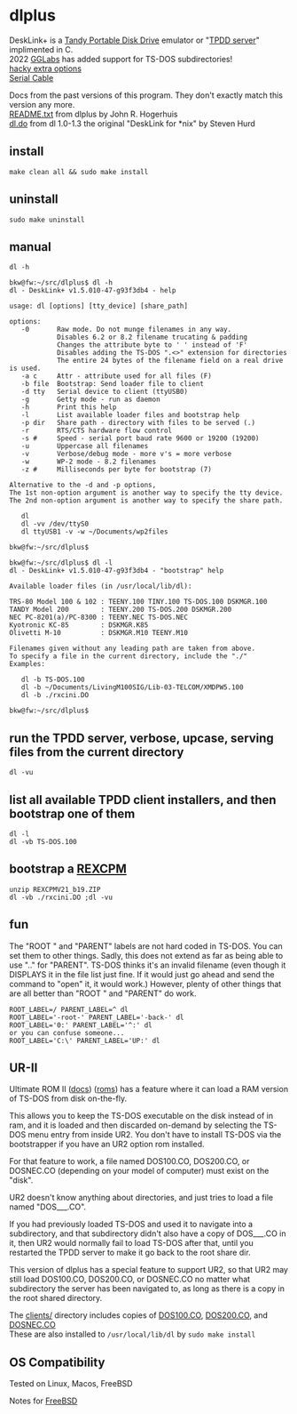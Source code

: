 # dlplus
DeskLink+ is a [Tandy Portable Disk Drive](http://tandy.wiki/TPDD) emulator or "[TPDD server](http://tandy.wiki/TPDD_server)" implimented in C.  
2022 [GGLabs](https://gglabs.us/) has added support for TS-DOS subdirectories!  
[hacky extra options](ref/advanced_options.txt)  
[Serial Cable](http://tandy.wiki/Model_T_Serial_Cable)

Docs from the past versions of this program. They don't exactly match this version any more.  
[README.txt](README.txt) from dlplus by John R. Hogerhuis  
[dl.do](dl.do) from dl 1.0-1.3 the original "DeskLink for \*nix" by Steven Hurd
<!-- [Original source](http://bitchin100.com/files/linux/dlplus.zip) -->

## install
```
make clean all && sudo make install
```

## uninstall
```
sudo make uninstall
```

## manual
```
dl -h
```

```
bkw@fw:~/src/dlplus$ dl -h
dl - DeskLink+ v1.5.010-47-g93f3db4 - help

usage: dl [options] [tty_device] [share_path]

options:
   -0       Raw mode. Do not munge filenames in any way.
            Disables 6.2 or 8.2 filename trucating & padding
            Changes the attribute byte to ' ' instead of 'F'
            Disables adding the TS-DOS ".<>" extension for directories
            The entire 24 bytes of the filename field on a real drive is used.
   -a c     Attr - attribute used for all files (F)
   -b file  Bootstrap: Send loader file to client
   -d tty   Serial device to client (ttyUSB0)
   -g       Getty mode - run as daemon
   -h       Print this help
   -l       List available loader files and bootstrap help
   -p dir   Share path - directory with files to be served (.)
   -r       RTS/CTS hardware flow control
   -s #     Speed - serial port baud rate 9600 or 19200 (19200)
   -u       Uppercase all filenames
   -v       Verbose/debug mode - more v's = more verbose
   -w       WP-2 mode - 8.2 filenames
   -z #     Milliseconds per byte for bootstrap (7)

Alternative to the -d and -p options,
The 1st non-option argument is another way to specify the tty device.
The 2nd non-option argument is another way to specify the share path.

   dl
   dl -vv /dev/ttyS0
   dl ttyUSB1 -v -w ~/Documents/wp2files

bkw@fw:~/src/dlplus$ 
```
```
bkw@fw:~/src/dlplus$ dl -l
dl - DeskLink+ v1.5.010-47-g93f3db4 - "bootstrap" help

Available loader files (in /usr/local/lib/dl):

TRS-80 Model 100 & 102 : TEENY.100 TINY.100 TS-DOS.100 DSKMGR.100
TANDY Model 200        : TEENY.200 TS-DOS.200 DSKMGR.200
NEC PC-8201(a)/PC-8300 : TEENY.NEC TS-DOS.NEC
Kyotronic KC-85        : DSKMGR.K85
Olivetti M-10          : DSKMGR.M10 TEENY.M10

Filenames given without any leading path are taken from above.
To specify a file in the current directory, include the "./"
Examples:

   dl -b TS-DOS.100
   dl -b ~/Documents/LivingM100SIG/Lib-03-TELCOM/XMDPW5.100
   dl -b ./rxcini.DO

bkw@fw:~/src/dlplus$ 
```

## run the TPDD server, verbose, upcase, serving files from the current directory
```
dl -vu
```

## list all available TPDD client installers, and then bootstrap one of them
```
dl -l
dl -vb TS-DOS.100
```

## bootstrap a [REXCPM](http://bitchin100.com/wiki/index.php?title=REXCPM)
```
unzip REXCPMV21_b19.ZIP
dl -vb ./rxcini.DO ;dl -vu
```
## fun
The "ROOT  " and "PARENT" labels are not hard coded in TS-DOS. You can set them to other things. Sadly, this does not extend as far as being able to use ".." for "PARENT". TS-DOS thinks it's an invalid filename (even though it DISPLAYS it in the file list just fine. If it would just go ahead and send the command to "open" it, it would work.) However, plenty of other things that are all better than "ROOT  " and "PARENT" do work.
```
ROOT_LABEL=/ PARENT_LABEL=^ dl
ROOT_LABEL='-root-' PARENT_LABEL='-back-' dl
ROOT_LABEL='0:' PARENT_LABEL='^:' dl
or you can confuse someone...  
ROOT_LABEL='C:\' PARENT_LABEL='UP:' dl
```
## UR-II
Ultimate ROM II ([docs](http://www.club100.org/library/libdoc.html)) ([roms](https://bitchin100.com/wiki/index.php?title=REXsharp#Option_ROM_Images_for_Download)) has a feature where it can load a RAM version of TS-DOS from disk on-the-fly.  

This allows you to keep the TS-DOS executable on the disk instead of in ram, and it is loaded and then discarded on-demand by selecting the TS-DOS menu entry from inside UR2. You don't have to install TS-DOS via the bootstrapper if you have an UR2 option rom installed.  

For that feature to work, a file named DOS100.CO, DOS200.CO, or DOSNEC.CO (depending on your model of computer) must exist on the "disk".  

UR2 doesn't know anything about directories, and just tries to load a file named "DOS___.CO".  

If you had previously loaded TS-DOS and used it to navigate into a subdirectory, and that subdirectory didn't also have a copy of DOS___.CO in it, then UR2 would normally fail to load TS-DOS after that, until you restarted the TPDD server to make it go back to the root share dir.  

This version of dlplus has a special feature to support UR2, so that UR2 may still load DOS100.CO, DOS200.CO, or DOSNEC.CO no matter what subdirectory the server has been navigated to, as long as there is a copy in the root shared directory.  

The [clients/](clients/) directory includes copies of [DOS100.CO](clients/ts-dos/DOS100.CO), [DOS200.CO](clients/ts-dos/DOS200.CO), and [DOSNEC.CO](clients/ts-dos/DOSNEC.CO)  
These are also installed to ```/usr/local/lib/dl``` by ```sudo make install```  

## OS Compatibility
Tested on Linux, Macos, FreeBSD

Notes for [FreeBSD](ref/freebsd.txt)
